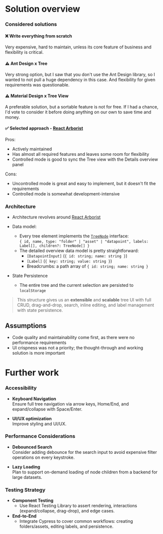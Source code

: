 # Solution overview

### Considered solutions

#### ❌ Write everything from scratch

Very expensive, hard to maintain, unless its core feature of business and flexibility is critical.

#### ⚠️ Ant Design x Tree

Very strong option, but I saw that you don't use the Ant Design library, so I wanted to not pull a huge dependency in this case. And flexibility for given requirements was questionable.

#### ⚠️ Material Design x Tree View

A preferable solution, but a sortable feature is not for free. If I had a chance, I'd vote to consider it before doing anything on our own to save time and money.

#### ✅ Selected approach - [React Arborist](https://github.com/brimdata/react-arborist)

Pros:

- Actively maintained
- Has almost all required features and leaves some room for flexibility
- Controlled mode is good to sync the Tree view with the Details overview panel

Cons:

- Uncontrolled mode is great and easy to implement, but it doesn't fit the requirements
- Controlled mode is somewhat development-intensive

### Architecture

- Architecture revolves around [React Arborist](https://github.com/brimdata/react-arborist)

- Data model:

  - Every tree element implements the [`TreeNode`](./src/types/types.ts) interface:  
    `{ id, name, type: "folder" | "asset" | "datapoint", labels: Label[], children?: TreeNode[] }`
  - The detailed overview data model is pretty straightforward:
    - `[DatapointInput]` (`{ id: string; name: string }`)
    - `[Label]` (`{ key: string; value: string }`)
    - Breadcrumbs: a path array of `{ id: string; name: string }`

- State Persistence
  - The entire tree and the current selection are persisted to `localStorage`

> This structure gives us an **extensible** and **scalable** tree UI with full CRUD, drag-and-drop, search, inline editing, and label management with state persistence.

## Assumptions

- Code quality and maintainability come first, as there were no performance requirements
- UI crispness was not a priority; the thought-through and working solution is more important

# Further work

### Accessibility

- **Keyboard Navigation**  
  Ensure full tree navigation via arrow keys, Home/End, and expand/collapse with Space/Enter.

- **UI/UX optimization**  
  Improve styling and UI/UX.

### Performance Considerations

- **Debounced Search**  
  Consider adding debounce for the search input to avoid expensive filter operations on every keystroke.

- **Lazy Loading**  
  Plan to support on-demand loading of node children from a backend for large datasets.

### Testing Strategy

- **Component Testing**
  - Use React Testing Library to assert rendering, interactions (expand/collapse, drag-drop), and edge cases.
- **End-to-End**
  - Integrate Cypress to cover common workflows: creating folders/assets, editing labels, and persistence.

